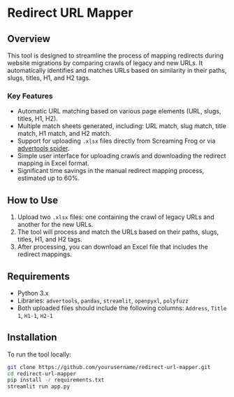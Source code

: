 # Redirect URL Mapper

## Overview

This tool is designed to streamline the process of mapping redirects during website migrations by comparing crawls of legacy and new URLs. It automatically identifies and matches URLs based on similarity in their paths, slugs, titles, H1, and H2 tags.

### Key Features
- Automatic URL matching based on various page elements (URL, slugs, titles, H1, H2).
- Multiple match sheets generated, including: URL match, slug match, title match, H1 match, and H2 match.
- Support for uploading `.xlsx` files directly from Screaming Frog or via [advertools spider](https://advertools.readthedocs.io/en/master/advertools.spider.html).
- Simple user interface for uploading crawls and downloading the redirect mapping in Excel format.
- Significant time savings in the manual redirect mapping process, estimated up to 60%.

## How to Use
1. Upload two `.xlsx` files: one containing the crawl of legacy URLs and another for the new URLs.
2. The tool will process and match the URLs based on their paths, slugs, titles, H1, and H2 tags.
3. After processing, you can download an Excel file that includes the redirect mappings.

## Requirements
- Python 3.x
- Libraries: `advertools`, `pandas`, `streamlit`, `openpyxl`, `polyfuzz`
- Both uploaded files should include the following columns: `Address`, `Title 1`, `H1-1`, `H2-1`

## Installation

To run the tool locally:

```bash
git clone https://github.com/yourusername/redirect-url-mapper.git
cd redirect-url-mapper
pip install -r requirements.txt
streamlit run app.py
```
